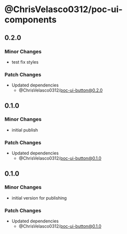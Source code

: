 # @ChrisVelasco0312/poc-ui-components

## 0.2.0

### Minor Changes

- test fix styles

### Patch Changes

- Updated dependencies
  - @ChrisVelasco0312/poc-ui-button@0.2.0

## 0.1.0

### Minor Changes

- initial publish

### Patch Changes

- Updated dependencies
  - @ChrisVelasco0312/poc-ui-button@0.1.0

## 0.1.0

### Minor Changes

- initial version for publishing

### Patch Changes

- Updated dependencies
  - @ChrisVelasco0312/poc-ui-button@0.1.0
